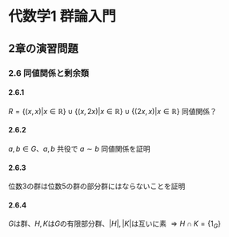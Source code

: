 # 代数学1 群論入門

## 2章の演習問題

### 2.6 同値関係と剰余類

#### 2.6.1

$R=\{(x,x)|x\in\mathbb{R}\}\cup\{(x,2x)|x\in\mathbb{R}\}\cup\{(2x,x)|x\in\mathbb{R}\}$ 同値関係？

#### 2.6.2

$a,b \in G$、$a,b$ 共役で $a\sim b$ 同値関係を証明

#### 2.6.3

位数3の群は位数5の群の部分群にはならないことを証明

#### 2.6.4

$G$は群、$H,K$は$G$の有限部分群、$|H|,|K|$は互いに素 $\Rightarrow H \cap K = \{ 1_G \}$